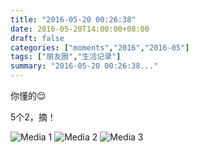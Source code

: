 ```yaml
---
title: "2016-05-20 00:26:38"
date: 2016-05-20T14:00:00+08:00
draft: false
categories: ["moments","2016","2016-05"]
tags: ["朋友圈","生活记录"]
summary: "2016-05-20 00:26:38..."
---
```


你懂的😌
 
          
          
          
          
          
          
          
          
 
 
 
5个2，摘！

![Media 1](/Moments/photos/2016-05-20/201605200026380.jpg)
![Media 2](/Moments/photos/2016-05-20/201605200026381.jpg)
![Media 3](/Moments/photos/2016-05-20/201605200026382.jpg)

